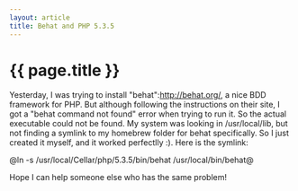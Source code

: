 ```yaml
---
layout: article
title: Behat and PHP 5.3.5
---
```


{{ page.title }}
================

Yesterday, I was trying to install "behat":http://behat.org/, a nice BDD framework for PHP. But although following the instructions on their site, I got a "behat command not found" error when trying to run it. So the actual executable could not be found. My system was looking in /usr/local/lib, but not finding a symlink to my homebrew folder for behat specifically. So I just created it myself, and it worked perfectlly :). Here is the symlink:

@ln -s /usr/local/Cellar/php/5.3.5/bin/behat /usr/local/bin/behat@

Hope I can help someone else who has the same problem!
